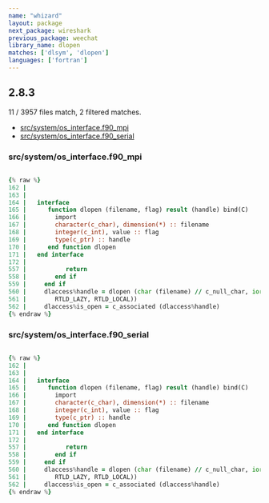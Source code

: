 ```yaml
---
name: "whizard"
layout: package
next_package: wireshark
previous_package: weechat
library_name: dlopen
matches: ['dlsym', 'dlopen']
languages: ['fortran']
---
```

## 2.8.3
11 / 3957 files match, 2 filtered matches.

 - [src/system/os_interface.f90_mpi](#srcsystemos_interfacef90_mpi)
 - [src/system/os_interface.f90_serial](#srcsystemos_interfacef90_serial)

### src/system/os_interface.f90_mpi

```fortran

{% raw %}
162 | 
163 | 
164 |   interface
165 |      function dlopen (filename, flag) result (handle) bind(C)
166 |        import
167 |        character(c_char), dimension(*) :: filename
168 |        integer(c_int), value :: flag
169 |        type(c_ptr) :: handle
170 |      end function dlopen
171 |   end interface
172 | 
557 |           return
558 |        end if
559 |     end if
560 |     dlaccess%handle = dlopen (char (filename) // c_null_char, ior ( &
561 |        RTLD_LAZY, RTLD_LOCAL))
562 |     dlaccess%is_open = c_associated (dlaccess%handle)
{% endraw %}

```
### src/system/os_interface.f90_serial

```fortran

{% raw %}
162 | 
163 | 
164 |   interface
165 |      function dlopen (filename, flag) result (handle) bind(C)
166 |        import
167 |        character(c_char), dimension(*) :: filename
168 |        integer(c_int), value :: flag
169 |        type(c_ptr) :: handle
170 |      end function dlopen
171 |   end interface
172 | 
557 |           return
558 |        end if
559 |     end if
560 |     dlaccess%handle = dlopen (char (filename) // c_null_char, ior ( &
561 |        RTLD_LAZY, RTLD_LOCAL))
562 |     dlaccess%is_open = c_associated (dlaccess%handle)
{% endraw %}

```